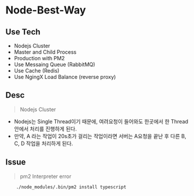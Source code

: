 # Node-Best-Way

## Use Tech

- Nodejs Cluster
- Master and Child Process
- Production with PM2
- Use Messaing Queue (RabbitMQ)
- Use Cache (Redis)
- Use NgingX Load Balance (reverse proxy)

## Desc

> Nodejs Cluster

- Nodejs는 Single Thread이기 때문에, 여려요청이 들어와도 한곳에서 한 Thread 안에서 처리를 진행하게 된다.
- 만약, A 라는 작업이 20s초가 걸리는 작업이라면 서버는 A요청을 끝난 후 다른 B, C, D 작업을 처리하게 된다.

## Issue

> pm2 Interpreter error

```
    ./node_modules/.bin/pm2 install typescript
```
